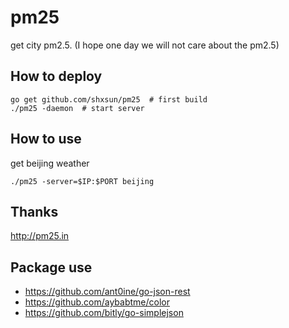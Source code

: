 pm25
====

get city pm2.5. (I hope one day we will not care about the pm2.5)

## How to deploy
```
go get github.com/shxsun/pm25  # first build
./pm25 -daemon  # start server
```

## How to use
get beijing weather

```
./pm25 -server=$IP:$PORT beijing
```

## Thanks
<http://pm25.in>

## Package use
* <https://github.com/ant0ine/go-json-rest>
* <https://github.com/aybabtme/color>
* <https://github.com/bitly/go-simplejson>
